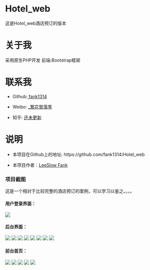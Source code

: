 # Hotel_web
这是Hotel_web酒店预订的版本
# 关于我
采用原生PHP开发 前端:Bootstrap框架
# 联系我
<ul>
<li>
<p> Github:<a href="https://github.com/fank1314"> fank1314 </a> </p>
</li>
<li>
<p>Weibo: <a href="https://weibo.com/u/6339218501" rel="nofollow"> _繁花黎落季</a></p>
</li>
<li>
<p>知乎: <a href="#" rel="nofollow"> 还未更新</a></p>
</li>
</ul>
<h1>说明</h1>
<ul>
<li><p>本项目在Github上的地址:  https://github.com/fank1314/Hotel_web </p></li>
    <li><p>本项目作者：<a href="#">LeeSlow Fank</a></p></li>
</ul>
<h3>项目截图</h3>
    <p>这是一个相对于比较完整的酒店预订的案例，可以学习以鉴之。。。。 </p>
    <h4>用户登录界面：</h4>
    <img src="https://github.com/fank1314/Hotel_web/blob/master/login.png"   style="max-width:100%;">
     <h4>后台界面：</h4>
    <img src="https://github.com/fank1314/Hotel_web/blob/master/admin.png"   style="max-width:100%;">   
    <img src="https://github.com/fank1314/Hotel_web/blob/master/admin-photomod.png"   style="max-width:100%;">   
    <img src="https://github.com/fank1314/Hotel_web/blob/master/admin-photo.png"   style="max-width:100%;">  
    <img src="https://github.com/fank1314/Hotel_web/blob/master/checkout.png"   style="max-width:100%;"> 
   <img src="https://github.com/fank1314/Hotel_web/blob/master/checkout-finish.png"   style="max-width:100%;">    
    <img src="https://github.com/fank1314/Hotel_web/blob/master/count.png"   style="max-width:100%;">  
     <img src="https://github.com/fank1314/Hotel_web/blob/master/order.png"   style="max-width:100%;">     
    <img src="https://github.com/fank1314/Hotel_web/blob/master/order-num.png"   style="max-width:100%;">   
     <h4>前台首页：</h4>
    <img src="https://github.com/fank1314/Hotel_web/blob/master/index.png"   style="max-width:100%;">        
    <img src="https://github.com/fank1314/Hotel_web/blob/master/index2.png"   style="max-width:100%;">    
     <img src="https://github.com/fank1314/Hotel_web/blob/master/online-reserve.png"   style="max-width:100%;">  
     <img src="https://github.com/fank1314/Hotel_web/blob/master/contact-us2.png"   style="max-width:100%;"> 
    <img src="https://github.com/fank1314/Hotel_web/blob/master/contact-us.png"   style="max-width:100%;">       
   
    
    
 
